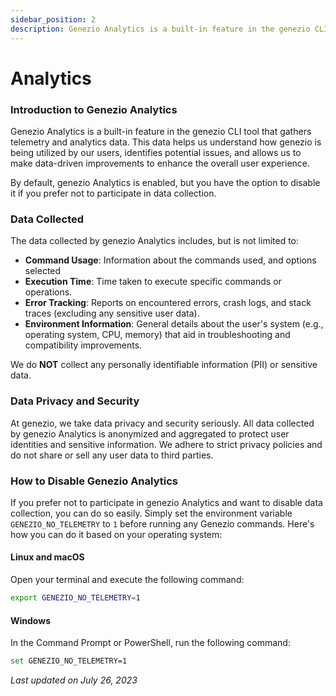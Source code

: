 ```yaml
---
sidebar_position: 2
description: Genezio Analytics is a built-in feature in the genezio CLI tool that gathers telemetry and analytics data. Learn how to enable or disable it to provide crash reports.
---
```


# Analytics

<head>
  <title>Analytics</title>
</head>

### Introduction to Genezio Analytics

Genezio Analytics is a built-in feature in the genezio CLI tool that gathers telemetry and analytics data. This data helps us understand how genezio is being utilized by our users, identifies potential issues, and allows us to make data-driven improvements to enhance the overall user experience.

By default, genezio Analytics is enabled, but you have the option to disable it if you prefer not to participate in data collection.

### Data Collected

The data collected by genezio Analytics includes, but is not limited to:

- **Command Usage**: Information about the commands used, and options selected
- **Execution Time**: Time taken to execute specific commands or operations.
- **Error Tracking**: Reports on encountered errors, crash logs, and stack traces (excluding any sensitive user data).
- **Environment Information**: General details about the user's system (e.g., operating system, CPU, memory) that aid in troubleshooting and compatibility improvements.

We do **NOT** collect any personally identifiable information (PII) or sensitive data.

### Data Privacy and Security

At genezio, we take data privacy and security seriously. All data collected by genezio Analytics is anonymized and aggregated to protect user identities and sensitive information. We adhere to strict privacy policies and do not share or sell any user data to third parties.

### How to Disable Genezio Analytics

If you prefer not to participate in genezio Analytics and want to disable data collection, you can do so easily. Simply set the environment variable `GENEZIO_NO_TELEMETRY` to `1` before running any Genezio commands. Here's how you can do it based on your operating system:

#### Linux and macOS

Open your terminal and execute the following command:

```bash
export GENEZIO_NO_TELEMETRY=1
```

#### Windows

In the Command Prompt or PowerShell, run the following command:

```bash
set GENEZIO_NO_TELEMETRY=1
```

_Last updated on July 26, 2023_

